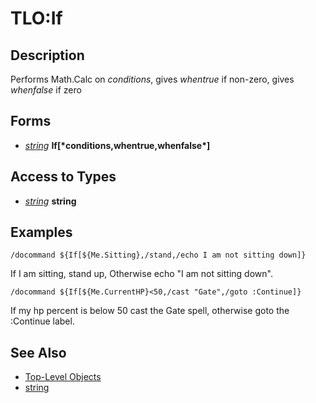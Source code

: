# TLO:If

## Description

Performs Math.Calc on _conditions_, gives _whentrue_ if non-zero, gives _whenfalse_ if zero

## Forms

* [_string_](../data-types/datatype-string.md) **If\[\***conditions,whentrue,whenfalse**\*\]**

## Access to Types

* [_string_](../data-types/datatype-string.md) **string**

## Examples

`/docommand ${If[${Me.Sitting},/stand,/echo I am not sitting down]}`

If I am sitting, stand up, Otherwise echo "I am not sitting down".

`/docommand ${If[${Me.CurrentHP}<50,/cast "Gate",/goto :Continue]}`

If my hp percent is below 50 cast the Gate spell, otherwise goto the :Continue label.

## See Also

* [Top-Level Objects](./)
* [string](../data-types/datatype-string.md)


